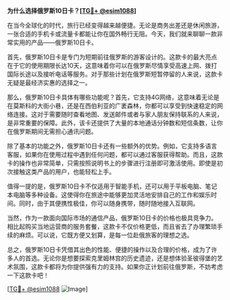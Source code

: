 **为什么选择俄罗斯10日卡？[[TG💪+ @esim1088](https://t.me/s/esim1088)]**

在当今全球化的时代，旅行已经变得越来越便捷。无论是商务出差还是休闲旅游，一张合适的手机卡或流量卡都能让你在国外畅行无阻。今天，我们就来聊聊一款非常实用的产品——俄罗斯10日卡。

首先，俄罗斯10日卡是专门为短期前往俄罗斯的游客设计的。这款卡的最大亮点在于它的使用期限长达10天，这意味着你可以在俄罗斯尽情享受高速上网、拨打国际长途以及接听电话等服务。对于那些计划在俄罗斯短暂停留的人来说，这款卡无疑是最经济实惠的选择之一。

那么，俄罗斯10日卡具体有哪些功能呢？首先，它支持4G网络，这意味着无论是在莫斯科的大街小巷，还是在西伯利亚的广袤森林，你都可以享受到快速稳定的网络连接。这对于需要随时查看地图、发送邮件或者与家人朋友保持联系的人来说，是非常重要的保障。此外，该卡还提供了大量的本地通话分钟数和短信条数，让你在俄罗斯期间无需担心通讯问题。

除了基本的功能之外，俄罗斯10日卡还有一些额外的优势。例如，它支持多语言客服，如果你在使用过程中遇到任何问题，都可以通过客服获得帮助。而且，这款卡的操作也非常简单，只需按照说明书上的步骤进行注册即可激活使用。即使是初次接触这类产品的用户，也能轻松上手。

值得一提的是，俄罗斯10日卡不仅适用于智能手机，还可以用于平板电脑、笔记本电脑等多种设备。这使得你在旅途中能够更加灵活地安排自己的工作和娱乐时间。同时，由于其便携性极佳，你可以随身携带，随时随地接入互联网。

当然，作为一款面向国际市场的通信产品，俄罗斯10日卡的价格也极具竞争力。相比起购买当地运营商的服务套餐，这款卡不仅价格更低，而且省去了办理繁琐手续的麻烦。可以说，它既方便又划算，是每一位赴俄旅客的理想之选。

总之，俄罗斯10日卡凭借其出色的性能、便捷的操作以及合理的价格，成为了许多人的首选。无论你是想要探索克里姆林宫的历史遗迹，还是想体验圣彼得堡的艺术氛围，这款卡都将为你提供强有力的支持。如果你正计划前往俄罗斯，不妨考虑一下这款卡吧！

[[TG💪+ @esim1088](https://t.me/s/esim1088) ![Image](https://i.postimg.cc/4NQfJmqS/Snipaste-2025-05-13-00-14-12.png)]